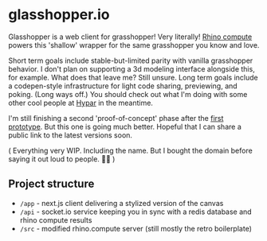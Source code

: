 # glasshopper.io

Glasshopper is a web client for grasshopper! Very literally! [Rhino compute](https://www.rhino3d.com/compute) powers this 'shallow' wrapper for the same grasshopper you know and love.

Short term goals include stable-but-limited parity with vanilla grasshopper behavior. I don't plan on supporting a 3d modeling interface alongside this, for example. What does that leave me? Still unsure. Long term goals include a codepen-style infrastructure for light code sharing, previewing, and poking. (Long ways off.) You should check out what I'm doing with some other cool people at [Hypar](https://hypar.io) in the meantime.

I'm still finishing a second 'proof-of-concept' phase after the [first prototype](https://twitter.com/cdriesler/status/1216726073473490946?s=20). But this one is going much better. Hopeful that I can share a public link to the latest versions soon.

( Everything very WIP. Including the name. But I bought the domain before saying it out loud to people. 🤷‍♂️ )

## Project structure

- `/app` - next.js client delivering a stylized version of the canvas
- `/api` - socket.io service keeping you in sync with a redis database and rhino compute results
- `/src` - modified rhino.compute server (still mostly the retro boilerplate)